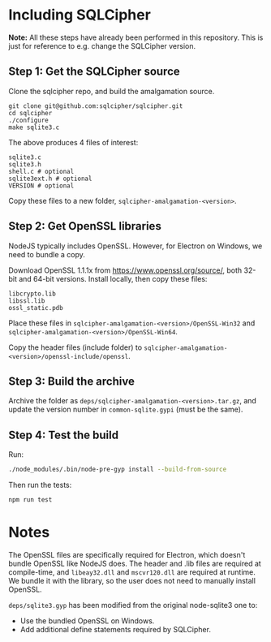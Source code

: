 # Including SQLCipher

**Note:** All these steps have already been performed in this repository. This is just for reference to e.g. change the SQLCipher version.

## Step 1: Get the SQLCipher source

Clone the sqlcipher repo, and build the amalgamation source.

```
git clone git@github.com:sqlcipher/sqlcipher.git
cd sqlcipher
./configure
make sqlite3.c
```

The above produces 4 files of interest:

```
sqlite3.c
sqlite3.h
shell.c # optional
sqlite3ext.h # optional
VERSION # optional
```

Copy these files to a new folder, `sqlcipher-amalgamation-<version>`.

## Step 2: Get OpenSSL libraries

NodeJS typically includes OpenSSL. However, for Electron on Windows, we need to bundle a copy.

Download OpenSSL 1.1.1x from https://www.openssl.org/source/, both 32-bit and 64-bit versions. Install locally, then copy these files:

```
libcrypto.lib
libssl.lib
ossl_static.pdb
```

Place these files in `sqlcipher-amalgamation-<version>/OpenSSL-Win32` and `sqlcipher-amalgamation-<version>/OpenSSL-Win64`.

Copy the header files (include folder) to `sqlcipher-amalgamation-<version>/openssl-include/openssl`.

## Step 3: Build the archive

Archive the folder as `deps/sqlcipher-amalgamation-<version>.tar.gz`, and update the version number in `common-sqlite.gypi` (must be the same).

## Step 4: Test the build

Run:

```sh
./node_modules/.bin/node-pre-gyp install --build-from-source
```

Then run the tests:

```sh
npm run test
```


# Notes

The OpenSSL files are specifically required for Electron, which doesn't bundle OpenSSL like NodeJS does. The header and .lib files are required at compile-time, and `libeay32.dll` and `mscvr120.dll` are required at runtime. We bundle it with the library, so the user does not need to manually install OpenSSL.

`deps/sqlite3.gyp` has been modified from the original node-sqlite3 one to:
 * Use the bundled OpenSSL on Windows.
 * Add additional define statements required by SQLCipher.


